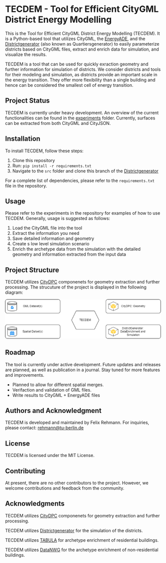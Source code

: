 # TECDEM - Tool for Efficient CityGML District Energy Modelling

This is the Tool for Efficient CityGML District Energy Modelling (TECDEM). It is a Python-based tool that utilizes CityGML, the [EnergyADE](https://www.citygmlwiki.org/images/4/41/KIT-UML-Diagramme-Profil.pdf), and the [Districtgenerator](https://github.com/RWTH-EBC/districtgenerator) (also known as Quartiersgenerator) to easily parameterize districts based on CityGML files, extract and enrich data for simulation, and visualize the results.

TECDEM is a tool that can be used for quickly exraction geometry and further information for simulation of districts. We consider districts and tools for their modeling and simulation, as districts provide an important scale in the energy transition. They offer more flexibility than a single building and hence can be considered the smallest cell of energy transition.

## Project Status

TECDEM is currently under heavy development. An overview of the current functionalities can be found in the [experiments](experiments) folder. Currently, surfaces can be extracted from both CityGML and CityJSON. 

## Installation

To install TECDEM, follow these steps:

1. Clone this repository
2. Run: `pip install -r requirements.txt`
3. Navigate to the `src` folder and clone this branch of the [Districtgenerator](https://github.com/c0nb4/districtgenerator)

For a complete list of dependencies, please refer to the `requirements.txt` file in the repository.

## Usage

Please refer to the experiments in the repository for examples of how to use TECDEM. Generally, usage is suggested as follows:

1. Load the CityGML file into the tool
2. Extract the information you need
3. Save detailed information and geometry 
4. Create s low level simulation scenario
5. Enrich the archetype data from the simulation with the detailed geometry and information extracted from the input data

## Project Structure

TECDEM utilizes [CityDPC](https://github.com/RWTH-E3D/CityDPC) componenets for geometry extraction and further processing. The strucuture of the project is displayed in the following diagram:

![Project Structure](img/TECDEM_structure.png)

## Roadmap

The tool is currently under active development. Future updates and releases are planned, as well as publication in a journal. Stay tuned for more features and improvements.


- Planned to allow for different spatial merges. 
- Verifaction and validation of GML files.
- Write results to CityGML + EnergyADE files


## Authors and Acknowledgment

TECDEM is developed and maintained by Felix Rehmann. For inquiries, please contact: rehmann@tu-berlin.de

## License

TECDEM is licensed under the MIT License.

## Contributing

At present, there are no other contributors to the project. However, we welcome contributions and feedback from the community.

## Acknowledgments

TECDEM utilizes [CityDPC](https://github.com/RWTH-E3D/CityDPC) componenets for geometry extraction and further processing. 

TECDEM utilizes [Districtgenerator](https://github.com/RWTH-EBC/districtgenerator) for the simulation of the districts.

TECDEM utilizes [TABULA](https://www.iwu.de/index.php?id=205) for archetype enrichment of residential buildings. 

TECDEM utilizes [DataNWG](https://www.datanwg.de/home/aktuelles/) for the archetype enrichment of non-residential buildings.

